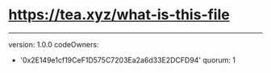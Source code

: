 # https://tea.xyz/what-is-this-file
---
version: 1.0.0
codeOwners:
  - '0x2E149e1cf19CeF1D575C7203Ea2a6d33E2DCFD94'
quorum: 1

